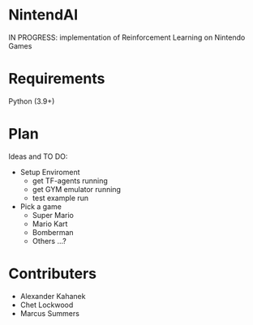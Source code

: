 # NintendAI

IN PROGRESS: implementation of Reinforcement Learning on Nintendo Games
 
# Requirements

Python (3.9+)


# Plan

Ideas and TO DO:

+ Setup Enviroment
  - get TF-agents running
  - get GYM emulator running
  - test example run
+ Pick a game
  - Super Mario
  - Mario Kart
  - Bomberman
  - Others ...?
 
 
# Contributers

+ Alexander Kahanek
+ Chet Lockwood
+ Marcus Summers
